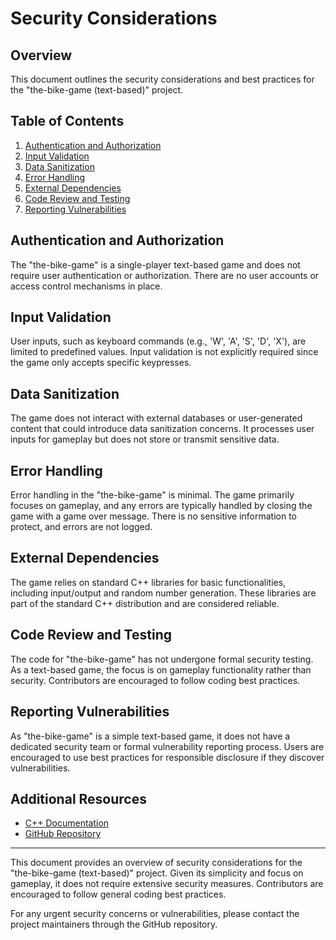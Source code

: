 # Security Considerations

## Overview

This document outlines the security considerations and best practices for the "the-bike-game (text-based)" project.

## Table of Contents

1. [Authentication and Authorization](#authentication-and-authorization)
2. [Input Validation](#input-validation)
3. [Data Sanitization](#data-sanitization)
4. [Error Handling](#error-handling)
5. [External Dependencies](#external-dependencies)
6. [Code Review and Testing](#code-review-and-testing)
7. [Reporting Vulnerabilities](#reporting-vulnerabilities)

## Authentication and Authorization

The "the-bike-game" is a single-player text-based game and does not require user authentication or authorization. There are no user accounts or access control mechanisms in place.

## Input Validation

User inputs, such as keyboard commands (e.g., 'W', 'A', 'S', 'D', 'X'), are limited to predefined values. Input validation is not explicitly required since the game only accepts specific keypresses.

## Data Sanitization

The game does not interact with external databases or user-generated content that could introduce data sanitization concerns. It processes user inputs for gameplay but does not store or transmit sensitive data.

## Error Handling

Error handling in the "the-bike-game" is minimal. The game primarily focuses on gameplay, and any errors are typically handled by closing the game with a game over message. There is no sensitive information to protect, and errors are not logged.

## External Dependencies

The game relies on standard C++ libraries for basic functionalities, including input/output and random number generation. These libraries are part of the standard C++ distribution and are considered reliable.

## Code Review and Testing

The code for "the-bike-game" has not undergone formal security testing. As a text-based game, the focus is on gameplay functionality rather than security. Contributors are encouraged to follow coding best practices.

## Reporting Vulnerabilities

As "the-bike-game" is a simple text-based game, it does not have a dedicated security team or formal vulnerability reporting process. Users are encouraged to use best practices for responsible disclosure if they discover vulnerabilities.

## Additional Resources

- [C++ Documentation](https://en.cppreference.com/w/)
- [GitHub Repository](https://github.com/YourUsername/YourRepository)

---

This document provides an overview of security considerations for the "the-bike-game (text-based)" project. Given its simplicity and focus on gameplay, it does not require extensive security measures. Contributors are encouraged to follow general coding best practices.

For any urgent security concerns or vulnerabilities, please contact the project maintainers through the GitHub repository.

